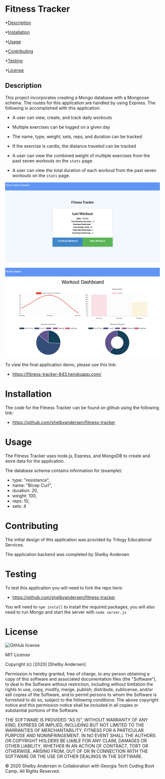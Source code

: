 # Fitness Tracker

\*[Description](#Description)

\*[Installation](#Installation)

\*[Usage](#Usage)

\*[Contributing](#Contributing)

\*[Testing](#Testing)

\*[License](#License)

## Description

This project incorporates creating a Mongo database with a Mongoose schema. The routes for this application are handled by using Express. The following is accomplished with this application:

- A user can view, create, and track daily workouts

- Multiple exercises can be logged on a given day

- The name, type, weight, sets, reps, and duration can be tracked

- If the exercise is cardio, the distance traveled can be tracked

- A user can view the combined weight of multiple exercises from the past seven workouts on the `stats` page.

- A user can view the total duration of each workout from the past seven workouts on the `stats` page.

![Fitness Tracker](./public/assets/fitness-app.png)

![Fitness Tracker](./public/assets/fitness-stats.png)

To view the final application demo, please use this link:

- https://fitness-tracker-843.herokuapp.com/

# Installation

The code for the Fitness Tracker can be found on github using the following link:

- https://github.com/shelbyandersen/fitness-tracker

# Usage

The Fitness Tracker uses node.js, Express, and MongoDB to create and store data for the application.

The database schema contains information for (example):

- type: "resistance",
- name: "Bicep Curl",
- duration: 20,
- weight: 100,
- reps: 10,
- sets: 4

# Contributing

The initial design of this application was provided by Trilogy Educational Services.

The application backend was completed by Shelby Andersen

# Testing

To test this application you will need to fork the repo here:

- https://github.com/shelbyandersen/fitness-tracker

You will need to `npm install` to install the required packages, you will also need to run Mongo and start the server with `node server.js`

# License

![GitHub license](https://img.shields.io/badge/license-MIT-blue.svg)

MIT License

Copyright (c) [2020] [Shelby Andersen]

Permission is hereby granted, free of charge, to any person obtaining a copy of this software and associated documentation files (the "Software"), to deal in the Software without restriction, including without limitation the rights to use, copy, modify, merge, publish, distribute, sublicense, and/or sell copies of the Software, and to permit persons to whom the Software is furnished to do so, subject to the following conditions: The above copyright notice and this permission notice shall be included in all copies or substantial portions of the Software.

THE SOFTWARE IS PROVIDED "AS IS", WITHOUT WARRANTY OF ANY KIND, EXPRESS OR IMPLIED, INCLUDING BUT NOT LIMITED TO THE WARRANTIES OF MERCHANTABILITY, FITNESS FOR A PARTICULAR PURPOSE AND NONINFRINGEMENT. IN NO EVENT SHALL THE AUTHORS OR COPYRIGHT HOLDERS BE LIABLE FOR ANY CLAIM, DAMAGES OR OTHER LIABILITY, WHETHER IN AN ACTION OF CONTRACT, TORT OR OTHERWISE, ARISING FROM, OUT OF OR IN CONNECTION WITH THE SOFTWARE OR THE USE OR OTHER DEALINGS IN THE SOFTWARE.

© 2020 Shelby Andersen in Collaboration with Georgia Tech Coding Boot Camp. All Rights Reserved.
